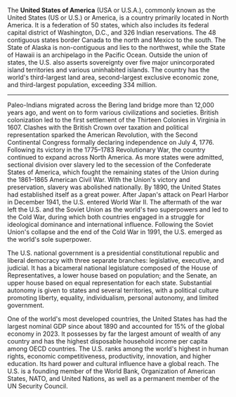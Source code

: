 The **United States of America** (USA or U.S.A.), commonly known as the United States (US or U.S.) or America, is a country primarily located in North America. It is a federation of 50 states, which also includes its federal capital district of Washington, D.C., and 326 Indian reservations. The 48 contiguous states border Canada to the north and Mexico to the south. The State of Alaska is non-contiguous and lies to the northwest, while the State of Hawaii is an archipelago in the Pacific Ocean. Outside the union of states, the U.S. also asserts sovereignty over five major unincorporated island territories and various uninhabited islands. The country has the world's third-largest land area, second-largest exclusive economic zone, and third-largest population, exceeding 334 million.

---

Paleo-Indians migrated across the Bering land bridge more than 12,000 years ago, and went on to form various civilizations and societies. British colonization led to the first settlement of the Thirteen Colonies in Virginia in 1607. Clashes with the British Crown over taxation and political representation sparked the American Revolution, with the Second Continental Congress formally declaring independence on July 4, 1776. Following its victory in the 1775–1783 Revolutionary War, the country continued to expand across North America. As more states were admitted, sectional division over slavery led to the secession of the Confederate States of America, which fought the remaining states of the Union during the 1861–1865 American Civil War. With the Union's victory and preservation, slavery was abolished nationally. By 1890, the United States had established itself as a great power. After Japan's attack on Pearl Harbor in December 1941, the U.S. entered World War II. The aftermath of the war left the U.S. and the Soviet Union as the world's two superpowers and led to the Cold War, during which both countries engaged in a struggle for ideological dominance and international influence. Following the Soviet Union's collapse and the end of the Cold War in 1991, the U.S. emerged as the world's sole superpower.

The U.S. national government is a presidential constitutional republic and liberal democracy with three separate branches: legislative, executive, and judicial. It has a bicameral national legislature composed of the House of Representatives, a lower house based on population; and the Senate, an upper house based on equal representation for each state. Substantial autonomy is given to states and several territories, with a political culture promoting liberty, equality, individualism, personal autonomy, and limited government.

One of the world's most developed countries, the United States has had the largest nominal GDP since about 1890 and accounted for 15% of the global economy in 2023. It possesses by far the largest amount of wealth of any country and has the highest disposable household income per capita among OECD countries. The U.S. ranks among the world's highest in human rights, economic competitiveness, productivity, innovation, and higher education. Its hard power and cultural influence have a global reach. The U.S. is a founding member of the World Bank, Organization of American States, NATO, and United Nations, as well as a permanent member of the UN Security Council.